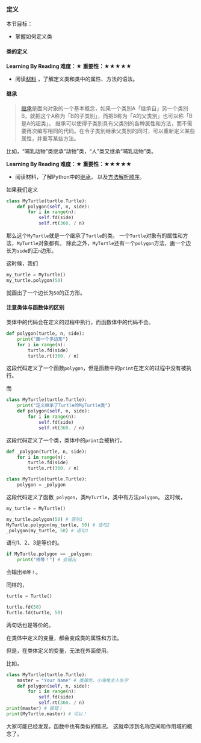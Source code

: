 ### 定义

本节目标：
- 掌握如何定义类

#### 类的定义

**Learning By Reading 难度：★ 重要性：★★★★★**

- 阅读[材料](https://www.liaoxuefeng.com/wiki/0014316089557264a6b348958f449949df42a6d3a2e542c000/001431864715651c99511036d884cf1b399e65ae0d27f7e000)
，了解定义类和类中的属性、方法的语法。

#### 继承

> [继承](https://zh.wikipedia.org/zh-hans/继承_(计算机科学))是面向对象的一个基本概念，如果一个类別A「继承自」另一个类別B，就把这个A称为「B的子类別」，而把B称为「A的父类別」也可以称「B是A的超类」。
继承可以使得子类別具有父类別的各种属性和方法，而不需要再次编写相同的代码。在令子类別继承父类別的同时，可以重新定义某些属性，并重写某些方法。

比如，“哺乳动物”类继承“动物”类，“人”类又继承“哺乳动物”类。

**Learning By Reading 难度：★ 重要性：★★★★★**

- 阅读材料，了解Python中的[继承](https://www.cnblogs.com/jason-lv/p/8325324.html)，
以及[方法解析顺序](https://www.cnblogs.com/whatisfantasy/p/6046991.html)。

如果我们定义
```python
class MyTurtle(turtle.Turtle):
    def polygon(self, n, side):
        for i in range(n):
            self.fd(side)
            self.rt(360. / n)
```
那么这个`MyTurtle`就是一个继承了`Turtle`的类。
一个`Turtle`对象有的属性和方法，`MyTurtle`对象都有。
除此之外，`MyTurtle`还有一个`polygon`方法，画一个边长为`side`的正`n`边形。

这时候，我们
```python
my_turtle = MyTurtle()
my_turtle.polygon(50)
```
就画出了一个边长为`50`的正方形。

#### 注意类体与函数体的区别

类体中的代码会在定义的过程中执行，而函数体中的代码不会。
```python
def polygon(turtle, n, side):
    print("画一个多边形")
    for i in range(n):
        turtle.fd(side)
        turtle.rt(360. / n)
```
这段代码定义了一个函数`polygon`，但是函数中的`print`在定义的过程中没有被执行。

而
```python
class MyTurtle(turtle.Turtle):
    print("定义继承了Turtle的MyTurtle类")
    def polygon(self, n, side):
        for i in range(n):
            self.fd(side)
            self.rt(360. / n)
```
这段代码定义了一个类，类体中的`print`会被执行。

```python
def _polygon(turtle, n, side):
    for i in range(n):
        turtle.fd(side)
        turtle.rt(360. / n)

class MyTurtle(turtle.Turtle):
    polygon = _polygon
```
这段代码定义了函数`_polygon`，类`MyTurtle`，类中有方法`polygon`。
这时候，
```python
my_turtle = MyTurtle()

my_turtle.polygon(50) # 语句1
MyTurtle.polygon(my_turtle, 50) # 语句2
_polygon(my_turtle, 50) # 语句3
```
语句1、2、3是等价的。

```python
if MyTurtle.polygon == _polygon:
    print("相等！") # 会输出
```
会输出`相等！`。

同样的，
```python
turtle = Turtle()

turtle.fd(50)
Turtle.fd(turtle, 50)
```
两句话也是等价的。

在类体中定义的变量，都会变成类的属性和方法。

但是，在类体定义的变量，无法在外面使用。

比如，
```python
class MyTurtle(turtle.Turtle):
    master = "Your Name" # 类属性，小海龟主人名字
    def polygon(self, n, side):
        for i in range(n):
            self.fd(side)
            self.rt(360. / n)
print(master) # 报错！
print(MyTurtle.master) # 可以！
```

大家可能已经发现，函数中也有类似的情况。
这就牵涉到名称空间和作用域的概念了。
